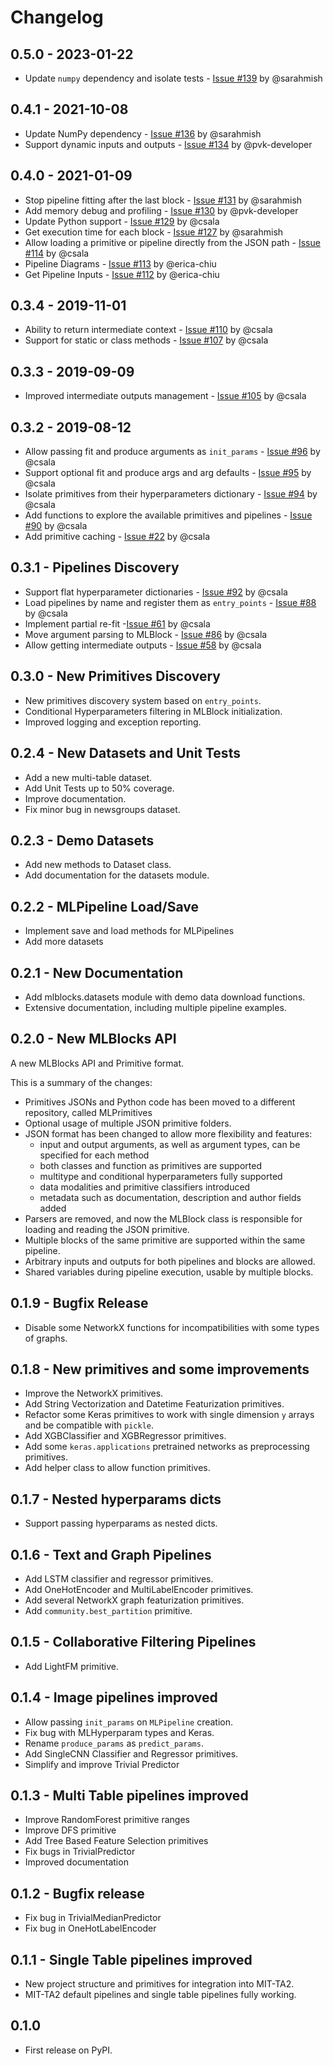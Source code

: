 Changelog
=========

0.5.0 - 2023-01-22
------------------

* Update `numpy` dependency and isolate tests - [Issue #139](https://github.com/MLBazaar/MLBlocks/issues/139) by @sarahmish

0.4.1 - 2021-10-08
------------------

* Update NumPy dependency - [Issue #136](https://github.com/MLBazaar/MLBlocks/issues/136) by @sarahmish
* Support dynamic inputs and outputs - [Issue #134](https://github.com/MLBazaar/MLBlocks/issues/134) by @pvk-developer

0.4.0 - 2021-01-09
------------------

* Stop pipeline fitting after the last block - [Issue #131](https://github.com/MLBazaar/MLBlocks/issues/131) by @sarahmish
* Add memory debug and profiling - [Issue #130](https://github.com/MLBazaar/MLBlocks/issues/130) by @pvk-developer
* Update Python support - [Issue #129](https://github.com/MLBazaar/MLBlocks/issues/129) by @csala
* Get execution time for each block - [Issue #127](https://github.com/MLBazaar/MLBlocks/issues/127) by @sarahmish
* Allow loading a primitive or pipeline directly from the JSON path - [Issue #114](https://github.com/MLBazaar/MLBlocks/issues/114) by @csala
* Pipeline Diagrams - [Issue #113](https://github.com/MLBazaar/MLBlocks/issues/113) by @erica-chiu
* Get Pipeline Inputs - [Issue #112](https://github.com/MLBazaar/MLBlocks/issues/112) by @erica-chiu

0.3.4 - 2019-11-01
------------------

* Ability to return intermediate context - [Issue #110](https://github.com/MLBazaar/MLBlocks/issues/110) by @csala
* Support for static or class methods - [Issue #107](https://github.com/MLBazaar/MLBlocks/issues/107) by @csala

0.3.3 - 2019-09-09
------------------

* Improved intermediate outputs management - [Issue #105](https://github.com/MLBazaar/MLBlocks/issues/105) by @csala

0.3.2 - 2019-08-12
------------------

* Allow passing fit and produce arguments as `init_params` - [Issue #96](https://github.com/MLBazaar/MLBlocks/issues/96) by @csala
* Support optional fit and produce args and arg defaults - [Issue #95](https://github.com/MLBazaar/MLBlocks/issues/95) by @csala
* Isolate primitives from their hyperparameters dictionary - [Issue #94](https://github.com/MLBazaar/MLBlocks/issues/94) by @csala
* Add functions to explore the available primitives and pipelines - [Issue #90](https://github.com/MLBazaar/MLBlocks/issues/90) by @csala
* Add primitive caching - [Issue #22](https://github.com/MLBazaar/MLBlocks/issues/22) by @csala

0.3.1 - Pipelines Discovery
---------------------------

* Support flat hyperparameter dictionaries - [Issue #92](https://github.com/MLBazaar/MLBlocks/issues/92) by @csala
* Load pipelines by name and register them as `entry_points` - [Issue #88](https://github.com/MLBazaar/MLBlocks/issues/88) by @csala
* Implement partial re-fit -[Issue #61](https://github.com/MLBazaar/MLBlocks/issues/61) by @csala
* Move argument parsing to MLBlock - [Issue #86](https://github.com/MLBazaar/MLBlocks/issues/86) by @csala
* Allow getting intermediate outputs - [Issue #58](https://github.com/MLBazaar/MLBlocks/issues/58) by @csala

0.3.0 - New Primitives Discovery
--------------------------------

* New primitives discovery system based on `entry_points`.
* Conditional Hyperparameters filtering in MLBlock initialization.
* Improved logging and exception reporting.

0.2.4 - New Datasets and Unit Tests
-----------------------------------

* Add a new multi-table dataset.
* Add Unit Tests up to 50% coverage.
* Improve documentation.
* Fix minor bug in newsgroups dataset.

0.2.3 - Demo Datasets
---------------------

* Add new methods to Dataset class.
* Add documentation for the datasets module.

0.2.2 - MLPipeline Load/Save
----------------------------

* Implement save and load methods for MLPipelines
* Add more datasets

0.2.1 - New Documentation
-------------------------

* Add mlblocks.datasets module with demo data download functions.
* Extensive documentation, including multiple pipeline examples.

0.2.0 - New MLBlocks API
------------------------

A new MLBlocks API and Primitive format.

This is a summary of the changes:

* Primitives JSONs and Python code has been moved to a different repository, called MLPrimitives
* Optional usage of multiple JSON primitive folders.
* JSON format has been changed to allow more flexibility and features:
    * input and output arguments, as well as argument types, can be specified for each method
    * both classes and function as primitives are supported
    * multitype and conditional hyperparameters fully supported
    * data modalities and primitive classifiers introduced
    * metadata such as documentation, description and author fields added
* Parsers are removed, and now the MLBlock class is responsible for loading and reading the
  JSON primitive.
* Multiple blocks of the same primitive are supported within the same pipeline.
* Arbitrary inputs and outputs for both pipelines and blocks are allowed.
* Shared variables during pipeline execution, usable by multiple blocks.

0.1.9 - Bugfix Release
----------------------

* Disable some NetworkX functions for incompatibilities with some types of graphs.

0.1.8 - New primitives and some improvements
--------------------------------------------

* Improve the NetworkX primitives.
* Add String Vectorization and Datetime Featurization primitives.
* Refactor some Keras primitives to work with single dimension `y` arrays and be compatible with `pickle`.
* Add XGBClassifier and XGBRegressor primitives.
* Add some `keras.applications` pretrained networks as preprocessing primitives.
* Add helper class to allow function primitives.

0.1.7 - Nested hyperparams dicts
--------------------------------

* Support passing hyperparams as nested dicts.

0.1.6 - Text and Graph Pipelines
--------------------------------

* Add LSTM classifier and regressor primitives.
* Add OneHotEncoder and MultiLabelEncoder primitives.
* Add several NetworkX graph featurization primitives.
* Add `community.best_partition` primitive.

0.1.5 - Collaborative Filtering Pipelines
-----------------------------------------

* Add LightFM primitive.

0.1.4 - Image pipelines improved
--------------------------------

* Allow passing `init_params` on `MLPipeline` creation.
* Fix bug with MLHyperparam types and Keras.
* Rename `produce_params` as `predict_params`.
* Add SingleCNN Classifier and Regressor primitives.
* Simplify and improve Trivial Predictor

0.1.3 - Multi Table pipelines improved
--------------------------------------

* Improve RandomForest primitive ranges
* Improve DFS primitive
* Add Tree Based Feature Selection primitives
* Fix bugs in TrivialPredictor
* Improved documentation

0.1.2 - Bugfix release
----------------------

* Fix bug in TrivialMedianPredictor
* Fix bug in OneHotLabelEncoder

0.1.1 - Single Table pipelines improved
---------------------------------------

* New project structure and primitives for integration into MIT-TA2.
* MIT-TA2 default pipelines and single table pipelines fully working.

0.1.0
-----

* First release on PyPI.
